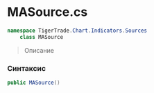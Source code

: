 
# MASource.cs
```csharp
namespace TigerTrade.Chart.Indicators.Sources  
    class MASource
```

> Описание

### Синтаксис
```csharp
public MASource()
```
